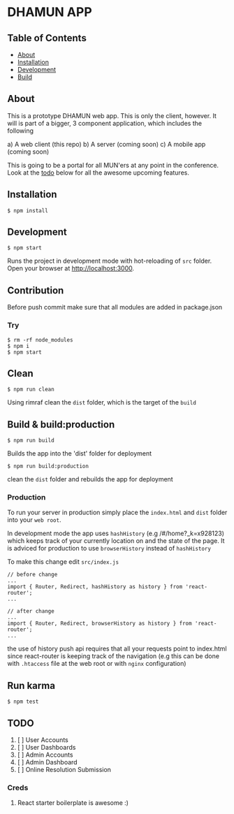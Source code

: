 DHAMUN APP
=========================

## Table of Contents

- [About](#about)
- [Installation](#installation)
- [Development](#development)
- [Build](#build--buildproduction)

## About

This is a prototype DHAMUN web app. This is only the client, however. It will is part of a bigger, 3 component application, which includes the following

a) A web client (this repo)
b) A server (coming soon)
c) A mobile app (coming soon)

This is going to be a portal for all MUN'ers at any point in the conference.
Look at the [todo](#todo) below for all the awesome upcoming features.

## Installation
```
$ npm install
```

## Development
```
$ npm start
```
Runs the project in development mode with hot-reloading of `src` folder.
Open your browser at [http://localhost:3000](http://localhost:3000).

## Contribution

Before push commit make sure that all modules are added in package.json

### Try
```
$ rm -rf node_modules
$ npm i
$ npm start
```

## Clean
```
$ npm run clean
```
Using rimraf clean the `dist` folder, which is the target of the `build`

## Build & build:production
```
$ npm run build
```
Builds the app into the 'dist' folder for deployment
```
$ npm run build:production
```
clean the `dist` folder and rebuilds the app for deployment
### Production
To run your server in production simply place the `index.html` and `dist` folder into
your `web root`.

In development mode the app uses `hashHistory` (e.g /#/home?_k=x928123) which
keeps track of your currently location on and the state of the page. It is adviced
for production to use `browserHistory` instead of `hashHistory`

To make this change edit `src/index.js`
```
// before change
...
import { Router, Redirect, hashHistory as history } from 'react-router';
...

// after change
...
import { Router, Redirect, browserHistory as history } from 'react-router';
...

```

the use of history push api requires that all your requests point to index.html
since react-router is keeping track of the navigation (e.g this can be done with `.htaccess` file at the web root or with `nginx` configuration)

## Run karma
```
$ npm test
```
## TODO
1. [ ] User Accounts
2. [ ] User Dashboards
2. [ ] Admin Accounts
2. [ ] Admin Dashboard
3. [ ] Online Resolution Submission

### Creds
1. React starter boilerplate is awesome :)
